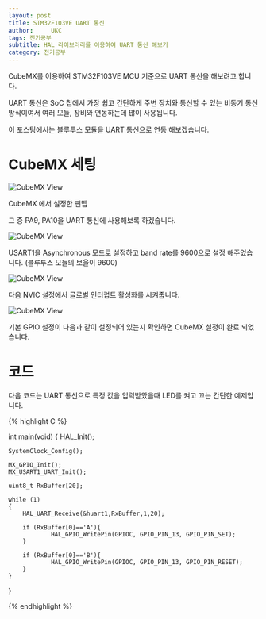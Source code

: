 ```yaml
---
layout: post
title: STM32F103VE UART 통신 
author:     UKC
tags: 전기공부
subtitle: HAL 라이브러리를 이용하여 UART 통신 해보기
category: 전기공부
---
```


CubeMX를 이용하여 STM32F103VE MCU 기준으로 UART 통신을 해보려고 합니다.

UART 통신은 SoC 칩에서 가장 쉽고 간단하게 주변 장치와 통신할 수 있는 비동기 통신 방식이여서 여러 모듈, 장비와 연동하는데 많이 사용됩니다.

이 포스팅에서는 블루투스 모듈을 UART 통신으로 연동 해보겠습니다.

# CubeMX 세팅

![CubeMX View](/img/2019-07-05/CubeMX_view.png)

CubeMX 에서 설정한 핀맵

그 중 PA9, PA10을 UART 통신에 사용해보록 하겠습니다.

![CubeMX View](/img/2019-07-05/CubeMX_uart_config)

USART1을 Asynchronous 모드로 설정하고 band rate를 9600으로 설정 해주었습니다. (블루투스 모듈의 보율이 9600)

![CubeMX View](/img/2019-07-05/CubeMX_uart_inter)

다음 NVIC 설정에서 글로벌 인터럽트 활성화를 시켜줍니다.

![CubeMX View](/img/2019-07-05/CubeMX_uart_pin)

기본 GPIO 설정이 다음과 같이 설정되어 있는지 확인하면 CubeMX 설정이 완료 되었습니다. 

# 코드 

다음 코드는 UART 통신으로 특정 값을 입력받았을때 LED를 켜고 끄는 간단한 예제입니다.

{% highlight C %}

int main(void)
{
    HAL_Init();

    SystemClock_Config();

    MX_GPIO_Init();
    MX_USART1_UART_Init();

    uint8_t RxBuffer[20];

    while (1)
    {
		HAL_UART_Receive(&huart1,RxBuffer,1,20);

		if (RxBuffer[0]=='A'){
				HAL_GPIO_WritePin(GPIOC, GPIO_PIN_13, GPIO_PIN_SET);			
		}
		
		if (RxBuffer[0]=='B'){
				HAL_GPIO_WritePin(GPIOC, GPIO_PIN_13, GPIO_PIN_RESET);		
		}
    }
}

{% endhighlight %}